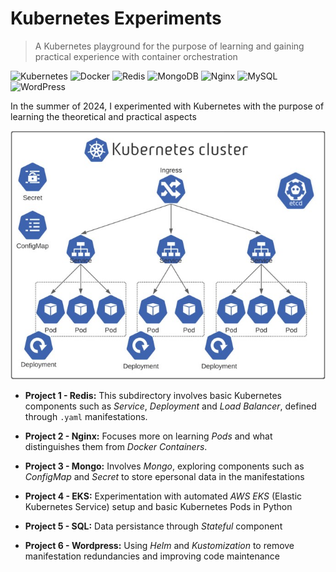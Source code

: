 # Kubernetes Experiments

> A Kubernetes playground for the purpose of learning and gaining practical experience with container orchestration

![Kubernetes](https://img.shields.io/badge/kubernetes-%23326ce5.svg?style=for-the-badge&logo=kubernetes&logoColor=white)
![Docker](https://img.shields.io/badge/docker-%230db7ed.svg?style=for-the-badge&logo=docker&logoColor=white)
![Redis](https://img.shields.io/badge/redis-%23DD0031.svg?style=for-the-badge&logo=redis&logoColor=white)
![MongoDB](https://img.shields.io/badge/MongoDB-%234ea94b.svg?style=for-the-badge&logo=mongodb&logoColor=white)
![Nginx](https://img.shields.io/badge/nginx-%23009639.svg?style=for-the-badge&logo=nginx&logoColor=white)
![MySQL](https://img.shields.io/badge/mysql-%2300f.svg?style=for-the-badge&logo=mysql&logoColor=white)
![WordPress](https://img.shields.io/badge/WordPress-%23117AC9.svg?style=for-the-badge&logo=WordPress&logoColor=white)

In the summer of 2024, I experimented with Kubernetes with the purpose of learning the theoretical and practical aspects

![kubernetes-cluster](kubernetes-cluster.jpg)

- **Project 1 - Redis:** This subdirectory involves basic Kubernetes components such as *Service*, *Deployment* and *Load Balancer*, defined through `.yaml` manifestations.

- **Project 2 - Nginx:** Focuses more on learning *Pods* and what distinguishes them from *Docker Containers*.

- **Project 3 - Mongo:** Involves *Mongo*, exploring components such as *ConfigMap* and *Secret* to store epersonal data in the manifestations

- **Project 4 - EKS:** Experimentation with automated *AWS EKS* (Elastic Kubernetes Service) setup and basic Kubernetes Pods in Python

- **Project 5 - SQL:** Data persistance through *Stateful* component

- **Project 6 - Wordpress:** Using *Helm* and *Kustomization* to remove manifestation redundancies and improving code maintenance
